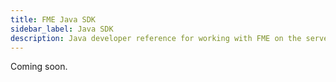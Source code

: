 ```yaml
---
title: FME Java SDK
sidebar_label: Java SDK
description: Java developer reference for working with FME on the server side
---
```

Coming soon.